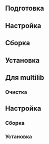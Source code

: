 <pkg :name="'p11-kit'" instsize showsbu2></pkg>

## Подготовка

<package-script :package="'p11-kit'" :type="'prepare'"></package-script>

## Настройка

<package-script :package="'p11-kit'" :type="'configure'"></package-script>

## Сборка

<package-script :package="'p11-kit'" :type="'build'"></package-script>

## Установка

<package-script :package="'p11-kit'" :type="'install'"></package-script>

## Для multilib

### Очистка

<package-script :package="'p11-kit'" :type="'multi_prepare'"></package-script>

## Настройка

<package-script :package="'p11-kit'" :type="'multi_configure'"></package-script>

### Сборка

<package-script :package="'p11-kit'" :type="'multi_build'"></package-script>

### Установка

<package-script :package="'p11-kit'" :type="'multi_install'"></package-script>

<script>
	new Vue({ el: '#main' })
</script>
